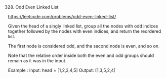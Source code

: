 328. Odd Even Linked List

https://leetcode.com/problems/odd-even-linked-list/

Given the head of a singly linked list, group all the nodes with odd indices together followed by the nodes with even indices, and return the reordered list.

The first node is considered odd, and the second node is even, and so on.

Note that the relative order inside both the even and odd groups should remain as it was in the input.

Example :
Input: head = [1,2,3,4,5]
Output: [1,3,5,2,4]